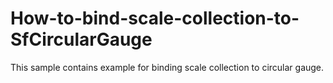 # How-to-bind-scale-collection-to-SfCircularGauge
This sample contains example for binding scale collection to circular gauge. 
